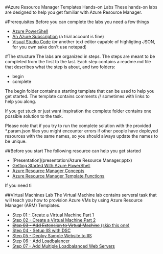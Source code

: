 #Azure Resource Manager Templates Hands-on Labs
These hands-on labs are designed to help you get familiar with Azure Resource Manager.

#Prerequisites
Before you can complete the labs you need a few things
- [Azure PowerShell](http://go.microsoft.com/fwlink/p/?linkid=320376&clcid=0x406)
- [An Azure Subscription](https://azure.microsoft.com/) (a trial account is fine)
- [Visual Studio Code](https://code.visualstudio.com/) (or another text editor capable of highligting JSON, for you own sake don't use notepad)

#The structure
The labs are organized in steps. The steps are meant to be completed from the first to the last. Each step contains a readme.md file that describes what the step is about, and two folders:
- begin
- complete

The begin folder contains a starting template that can be used to help you get started. The template contains comments // sometimes with links to help you along.

If you get stuck or just want inspiration the complete folder contains one possible solution to the task. 

Please note that if you try to run the complete solution with the provided *.param.json files you might encounter errors if other people have deployed resources with the same names, so you should always update the names to be unique.  

##Before you start
The following resource can help you get started
- [Presentation](presentation/Azure Resource Manager.pptx)
- [Getting Started With Azure PowerShell](docs/getting-started-with-azure-powershell.md)
- [Azure Resource Manager Concepts](concepts/readme.md)
- [Azure Resource Manager Template Functions](docs/arm-template-functions.md)

If you need ti

##Virtual Machines Lab
The Virtual Machine lab contains serveral task that will teach you how to provision Azure VMs by using Azure Resource Manager (ARM) Templates.
- [Step 01 - Create a Virtual Machine Part 1](step01-create-a-virtual-machine-part1/readme.md)
- [Step 02 - Create a Virtual Machine Part 2](step02-create-a-virtual-machine-part2/readme.md)
- [<s>Step 03 - Add Extension to Virtual Machine</s> (skip this one)](step03-add-extension-to-virtual-machine/readme.md)
- [Step 04 - Setup IIS with DSC](step04-setup-iis-with-dsc/readme.md)
- [Step 05 - Deploy Sample Website to IIS](step05-deploy-sample-website-to-iis/readme.md)
- [Step 06 - Add Loadbalancer](step06-add-loadbalancer/readme.md)
- [Step 07 - Add Multiple Loadbalanced Web Servers](step07-add-multiple-loadbalanced-web-servers/readme.md)

